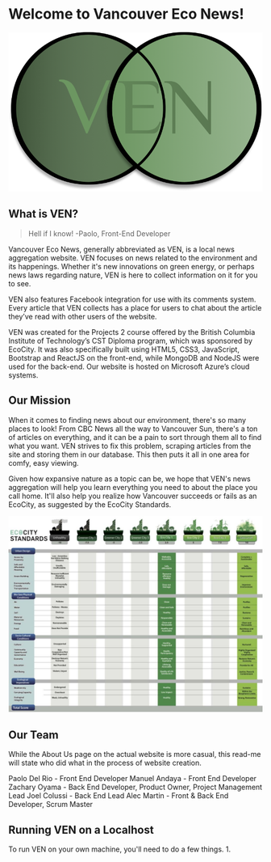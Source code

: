 # Welcome to Vancouver Eco News!
![logo](https://raw.githubusercontent.com/Irecreeper/team36-comp2930/master/client/src/components/images/ven_logo.png)

## What is VEN?
> Hell if I know!
-Paolo, Front-End Developer

Vancouver Eco News, generally abbreviated as VEN, is a local news aggregation website. VEN focuses on news related to the environment and its happenings. Whether it's new innovations on green energy, or perhaps news laws regarding nature, VEN is here to collect information on it for you to see.

VEN also features Facebook integration for use with its comments system. Every article that VEN collects has a place for users to chat about the article they’ve read with other users of the website.

VEN was created for the Projects 2 course offered by the British Columbia Institute of Technology’s CST Diploma program, which was sponsored by EcoCity. It was also specifically built using HTML5, CSS3, JavaScript, Bootstrap and ReactJS on the front-end, while MongoDB and NodeJS were used for the back-end. Our website is hosted on Microsoft Azure’s cloud systems.

## Our Mission
When it comes to finding news about our environment, there's so many places to look! From CBC News all the way to Vancouver Sun, there's a ton of articles on everything, and it can be a pain to sort through them all to find what you want. VEN strives to fix this problem, scraping articles from the site and storing them in our database. This then puts it all in one area for comfy, easy viewing.

Given how expansive nature as a topic can be, we hope that VEN's news aggregation will help you learn everything you need to about the place you call home. It'll also help you realize how Vancouver succeeds or fails as an EcoCity, as suggested by the EcoCity Standards.

![standards](https://raw.githubusercontent.com/Irecreeper/team36-comp2930/master/client/src/components/images/ecostandards.jpg)

## Our Team
While the About Us page on the actual website is more casual, this read-me will state who did what in the process of website creation.

Paolo Del Rio - Front End Developer
Manuel Andaya - Front End Developer
Zachary Oyama - Back End Developer, Product Owner, Project Management Lead
Joel Colussi - Back End Lead
Alec Martin - Front & Back End Developer, Scrum Master

## Running VEN on a Localhost
To run VEN on your own machine, you'll need to do a few things.
1. 
